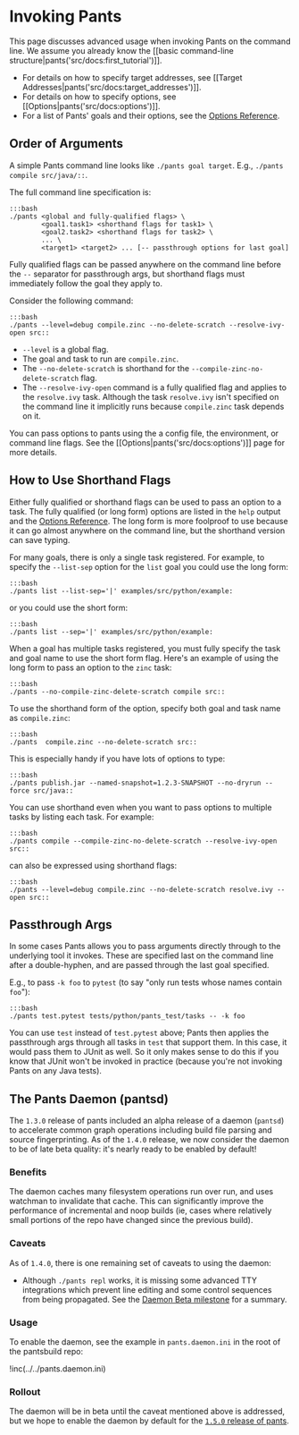 Invoking Pants
==============

This page discusses advanced usage when invoking Pants on the command line.
We assume you already know the [[basic command-line structure|pants('src/docs:first_tutorial')]].

+ For details on how to specify target addresses, see [[Target Addresses|pants('src/docs:target_addresses')]].
+ For details on how to specify options, see [[Options|pants('src/docs:options')]].
+ For a list of Pants' goals and their options, see the <a href="options_reference.html">Options Reference</a>.

Order of Arguments
------------------

A simple Pants command line looks like `./pants goal target`. E.g., `./pants compile src/java/::`.

The full command line specification is:

    :::bash
    ./pants <global and fully-qualified flags> \
            <goal1.task1> <shorthand flags for task1> \
            <goal2.task2> <shorthand flags for task2> \
            ... \
            <target1> <target2> ... [-- passthrough options for last goal]

Fully qualified flags can be passed anywhere on the command line
before the `--` separator for passthrough args, but
shorthand flags must immediately follow the goal they apply to.

Consider the following command:

    :::bash
    ./pants --level=debug compile.zinc --no-delete-scratch --resolve-ivy-open src::

+ `--level` is a global flag.
+ The goal and task to run are `compile.zinc`.
+ The `--no-delete-scratch` is shorthand for the
  `--compile-zinc-no-delete-scratch` flag.
+ The `--resolve-ivy-open` command is a fully qualified flag and
  applies to the `resolve.ivy` task.  Although the task `resolve.ivy`
  isn't specified on the command line it implicitly runs because
  `compile.zinc` task depends on it.

You can pass options to pants using the a config file, the
environment, or command line flags. See the
[[Options|pants('src/docs:options')]] page for more details.

How to Use Shorthand Flags
--------------------------

Either fully qualified or shorthand flags can be used to pass an
option to a task. The fully qualified (or long form) options are
listed in the `help` output and the <a href="options_reference.html">Options Reference</a>.
The long form is more foolproof to use because it can go almost anywhere on
the command line, but the shorthand version can save typing.

For many goals, there is only a single task registered. For example,
to specify the `--list-sep` option for the `list` goal you could use
the long form:

    :::bash
    ./pants list --list-sep='|' examples/src/python/example:

or you could use the short form:

    :::bash
    ./pants list --sep='|' examples/src/python/example:

When a goal has multiple tasks registered, you must fully specify the
task and goal name to use the short form flag.  Here's an example of
using the long form to pass an option to the `zinc` task:

    :::bash
    ./pants --no-compile-zinc-delete-scratch compile src::

To use the shorthand form of the option, specify both goal and task
name as `compile.zinc`:

    :::bash
    ./pants  compile.zinc --no-delete-scratch src::

This is especially handy if you have lots of options to type:

    :::bash
    ./pants publish.jar --named-snapshot=1.2.3-SNAPSHOT --no-dryrun --force src/java::

You can use shorthand even when you want to pass options to multiple
tasks by listing each task.  For example:

    :::bash
    ./pants compile --compile-zinc-no-delete-scratch --resolve-ivy-open src::

can also be expressed using shorthand flags:

    :::bash
    ./pants --level=debug compile.zinc --no-delete-scratch resolve.ivy --open src::

Passthrough Args
----------------

In some cases Pants allows you to pass arguments directly through to the underlying tool it invokes.
These are specified last on the command line after a double-hyphen, and are passed through the
last goal specified.

E.g., to pass `-k foo` to `pytest` (to say "only run tests whose names contain `foo`"):

    :::bash
    ./pants test.pytest tests/python/pants_test/tasks -- -k foo

You can use `test` instead of `test.pytest` above; Pants then applies the passthrough args
through all tasks in `test` that support them. In this case, it would pass them to JUnit as well.
So it only makes sense to do this if you know that JUnit won't be invoked in practice (because
you're not invoking Pants on any Java tests).

The Pants Daemon (pantsd)
-------------------------

The `1.3.0` release of pants included an alpha release of a daemon (`pantsd`) to accelerate common
graph operations including build file parsing and source fingerprinting. As of the `1.4.0` release,
we now consider the daemon to be of late beta quality: it's nearly ready to be enabled by default!

### Benefits

The daemon caches many filesystem operations run over run, and uses watchman to invalidate that
cache. This can significantly improve the performance of incremental and noop builds (ie,
cases where relatively small portions of the repo have changed since the previous build).

### Caveats

As of `1.4.0`, there is one remaining set of caveats to using the daemon:

* Although `./pants repl` works, it is missing some advanced TTY integrations which prevent
  line editing and some control sequences from being propagated. See the
  [Daemon Beta milestone](https://github.com/pantsbuild/pants/milestone/11) for a summary.

### Usage

To enable the daemon, see the example in `pants.daemon.ini` in the root of the pantsbuild repo:

!inc(../../pants.daemon.ini)

### Rollout

The daemon will be in beta until the caveat mentioned above is addressed, but we hope to
enable the daemon by default for the [`1.5.0` release of pants](https://github.com/pantsbuild/pants/milestone/12).
